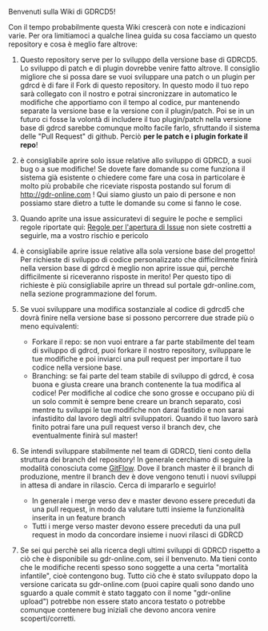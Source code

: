 Benvenuti sulla Wiki di GDRCD5!

Con il tempo probabilmente questa Wiki crescerà con note e indicazioni varie.
Per ora limitiamoci a qualche linea guida su cosa facciamo un questo repository e cosa è meglio fare altrove:

1. Questo repository serve per lo sviluppo della versione base di GDRCD5. Lo sviluppo di patch e di plugin dovrebbe venire fatto altrove. Il consiglio migliore che si possa dare se vuoi sviluppare una patch o un plugin per gdrcd è di fare il Fork di questo repository. In questo modo il tuo repo sarà collegato con il nostro e potrai sincronizzare in automatico le modifiche che apportiamo con il tempo al codice, pur mantenendo separate la versione base e la versione con il plugin/patch. Poi se in un futuro ci fosse la volontà di includere il tuo plugin/patch nella versione base di gdrcd sarebbe comunque molto facile farlo, sfruttando il sistema delle "Pull Request" di github. Perciò **per le patch e i plugin forkate il repo**!

2. è consigliabile aprire solo issue relative allo sviluppo di GDRCD, a suoi bug o a sue modifiche! Se dovete fare domande su come funziona il sistema già esistente o chiedere come fare una cosa in particolare è molto più probabile che riceviate risposta postando sul forum di http://gdr-online.com ! Qui siamo giusto un paio di persone e non possiamo stare dietro a tutte le domande su come si fanno le cose.

3. Quando aprite una issue assicuratevi di seguire le poche e semplici regole riportate qui: [Regole per l'apertura di Issue](https://github.com/GDRCD/GDRCD/wiki/Aprire-Issue) non siete costretti a seguirle, ma a vostro rischio e pericolo

4. è consigliabile aprire issue relative alla sola versione base del progetto! Per richieste di sviluppo di codice personalizzato che difficilmente finirà nella version base di gdrcd è meglio non aprire issue qui, perchè difficilmente si riceveranno risposte in merito! Per questo tipo di richieste è più consigliabile aprire un thread sul portale gdr-online.com, nella sezione programmazione del forum.

5. Se vuoi sviluppare una modifica sostanziale al codice di gdrcd5 che dovrà finire nella versione base si possono percorrere due strade più o meno equivalenti:
   * Forkare il repo: se non vuoi entrare a far parte stabilmente del team di sviluppo di gdrcd, puoi forkare il nostro repository, sviluppare le tue modifiche e poi inviarci una pull request per importare il tuo codice nella versione base.
   * Branching: se fai parte del team stabile di sviluppo di gdrcd, è cosa buona e giusta creare una branch contenente la tua modifica al codice! Per modifiche al codice che sono grosse e occupano più di un solo commit è sempre bene creare un branch separato, così mentre tu sviluppi le tue modifiche non darai fastidio e non sarai infastidito dal lavoro degli altri sviluppatori. Quando il tuo lavoro sarà finito potrai fare una pull request verso il branch dev, che eventualmente finirà sul master!

6. Se intendi sviluppare stabilmente nel team di GDRCD, tieni conto della struttura dei branch del repository! In generale cerchiamo di seguire la modalità conosciuta come [GitFlow](https://www.atlassian.com/git/tutorials/comparing-workflows/gitflow-workflow). Dove il branch master è il branch di produzione, mentre il branch dev è dove vengono tenuti i nuovi sviluppi in attesa di andare in rilascio. Cerca di impararlo e seguirlo!
    * In generale i merge verso dev e master devono essere preceduti da una pull request, in modo da valutare tutti insieme la funzionalità inserita in un feature branch
    * Tutti i merge verso master devono essere preceduti da una pull request in modo da concordare insieme i nuovi rilasci di GDRCD

7. Se sei qui perchè sei alla ricerca degli ultimi sviluppi di GDRCD rispetto a ciò che è disponibile su gdr-online.com, sei il benvenuto. Ma tieni conto che le modifiche recenti spesso sono soggette a una certa "mortalità infantile", cioè contengono bug. Tutto ciò che è stato sviluppato dopo la versione caricata su gdr-online.com (puoi capire quali sono dando uno sguardo a quale commit è stato taggato con il nome "gdr-online upload") potrebbe non essere stato ancora testato o potrebbe comunque contenere bug iniziali che devono ancora venire scoperti/corretti.